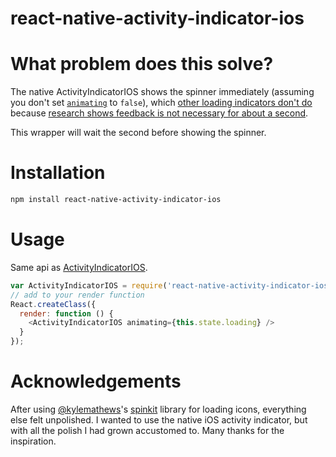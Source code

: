 # react-native-activity-indicator-ios

# What problem does this solve?
The native ActivityIndicatorIOS shows the spinner immediately (assuming you don't set [`animating`](http://facebook.github.io/react-native/docs/activityindicatorios.html#animating) to `false`), which [other loading indicators don't do](https://github.com/KyleAMathews/react-spinkit#fades-in-spinners-after-one-second) because [research shows feedback is not necessary for about a second](http://www.nngroup.com/articles/response-times-3-important-limits/).

This wrapper will wait the second before showing the spinner.

# Installation
```bash
npm install react-native-activity-indicator-ios
```


# Usage

Same api as [ActivityIndicatorIOS](http://facebook.github.io/react-native/docs/activityindicatorios.html#content).


```js
var ActivityIndicatorIOS = require('react-native-activity-indicator-ios');
// add to your render function
React.createClass({
  render: function () {
    <ActivityIndicatorIOS animating={this.state.loading} />
  }
});
```


# Acknowledgements

After using [@kylemathews](https://twitter.com/kylemathews)'s [spinkit](https://github.com/KyleAMathews/react-spinkit) library for loading icons, everything else felt unpolished. I wanted to use the native iOS activity indicator, but with all the polish I had grown accustomed to. Many thanks for the inspiration.
